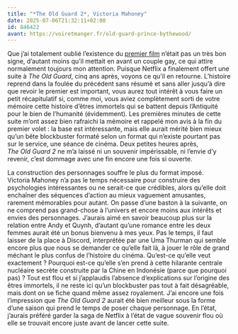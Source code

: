 ```yaml
---
title: "*The Old Guard 2*, Victoria Mahoney"
date: 2025-07-06T21:32:11+02:00
id: 846422 
avant: https://voiretmanger.fr/old-guard-prince-bythewood/
---
```


Que j’ai totalement oublié l’existence du [premier film](https://voiretmanger.fr/old-guard-prince-bythewood/) n’était pas un très bon signe, d’autant moins qu’il mettait en avant un couple gay, ce qui attire normalement toujours mon attention. Puisque Netflix a finalement offert une suite à *The Old Guard*, cinq ans après, voyons ce qu’il en retourne. L’histoire reprend dans la foulée du précédent sans résumé et sans aller jusqu’à dire que revoir le premier est important, vous aurez tout intérêt à vous faire un petit récapitulatif si, comme moi, vous aviez complètement sorti de votre mémoire cette histoire d’êtres immortels qui se battent depuis l’Antiquité pour le bien de l’humanité (évidemment). Les premières minutes de cette suite m’ont assez bien rafraichi la mémoire et rappelé mon avis à la fin du premier volet : la base est intéressante, mais elle aurait mérité bien mieux qu’un bête blockbuster formaté selon un format qui n’existe pourtant pas sur le service, une séance de cinéma. Deux petites heures après, *The Old Guard 2* ne m’a laissé ni un souvenir impérissable, ni l’envie d’y revenir, c’est dommage avec une fin encore une fois si ouverte.

La construction des personnages souffre le plus du format imposé. Victoria Mahoney n’a pas le temps nécessaire pour construire des psychologies intéressantes ou ne serait-ce que crédibles, alors qu’elle doit enchaîner des séquences d’action au mieux vaguement amusantes, rarement mémorables pour autant. On passe d’une baston à la suivante, on ne comprend pas grand-chose à l’univers et encore moins aux intérêts et envies des personnages. J’aurais aimé en savoir beaucoup plus sur la relation entre Andy et Quynh, d’autant qu’une romance entre les deux femmes aurait été un bonus bienvenu à mes yeux. Pas le temps, il faut laisser de la place à Discord, interprétée par une Uma Thurman qui semble encore plus que nous se demander ce qu’elle fait là, à jouer le rôle de grand méchant le plus confus de l’histoire du cinéma. Qu’est-ce qu’elle veut exactement ? Pourquoi est-ce qu’elle s’en prend à cette hilarante centrale nucléaire secrète construite par la Chine en Indonésie (parce que pourquoi pas) ? Tout est flou et si j’applaudis l’absence d’explications sur l’origine des êtres immortels, il ne reste ici qu’un blockbuster pas tout à fait désagréable, mais dont on se fiche quand même assez royalement. J’ai encore une fois l’impression que *The Old Guard 2* aurait été bien meilleur sous la forme d’une saison qui prend le temps de poser chaque personnage. En l’état, j’aurais préféré garder la saga de Netflix à l’état de vague souvenir flou où elle se trouvait encore juste avant de lancer cette suite. 